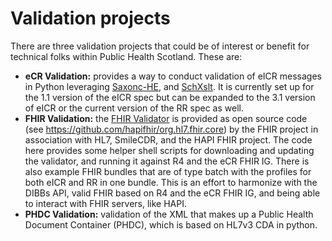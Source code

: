 # Validation projects

There are three validation projects that could be of interest or benefit for technical folks within Public Health Scotland. These are:

- **eCR Validation:** provides a way to conduct validation of eICR messages in Python leveraging [Saxonc-HE](https://pypi.org/project/saxonche/), and [SchXslt](https://github.com/schxslt/schxslt). It is currently set up for the 1.1 version of the eICR spec but can be expanded to the 3.1 version of eICR or the current version of the RR spec as well.
- **FHIR Validation:** the [FHIR Validator](https://github.com/hapifhir/org.hl7.fhir.core/releases/latest/download/validator_cli.jar) is provided as open source code (see https://github.com/hapifhir/org.hl7.fhir.core) by the FHIR project in association with HL7, SmileCDR, and the HAPI FHIR project. The code here provides some helper shell scripts for downloading and updating the validator, and running it against R4 and the eCR FHIR IG. There is also example FHIR bundles that are of type batch with the profiles for both eICR and RR in one bundle. This is an effort to harmonize with the DIBBs API, valid FHIR based on R4 and the eCR FHIR IG, and being able to interact with FHIR servers, like HAPI.
- **PHDC Validation:** validation of the XML that makes up a Public Health Document Container (PHDC), which is based on HL7v3 CDA in python.
